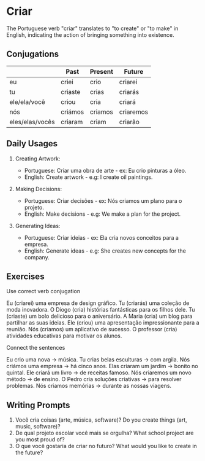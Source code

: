 # Criar

The Portuguese verb "criar" translates to "to create" or "to make" in English, indicating the action of bringing something into existence.

## Conjugations

|                 | Past    | Present | Future    |
| --------------- | ------- | ------- | --------- |
| eu              | criei   | crio    | criarei   |
| tu              | criaste | crias   | criarás   |
| ele/ela/você    | criou   | cria    | criará    |
| nós             | criámos | criamos | criaremos |
| eles/elas/vocês | criaram | criam   | criarão   |

## Daily Usages

1. Creating Artwork:

   - Portuguese: Criar uma obra de arte - ex: Eu crio pinturas a óleo.
   - English: Create artwork - e.g: I create oil paintings.

2. Making Decisions:

   - Portuguese: Criar decisões - ex: Nós criamos um plano para o projeto.
   - English: Make decisions - e.g: We make a plan for the project.

3. Generating Ideas:

   - Portuguese: Criar ideias - ex: Ela cria novos conceitos para a empresa.
   - English: Generate ideas - e.g: She creates new concepts for the company.

## Exercises

Use correct verb conjugation

Eu (criarei) uma empresa de design gráfico.
Tu (criarás) uma coleção de moda inovadora.
O Diogo (cria) histórias fantásticas para os filhos dele.
Tu (criaste) um bolo delicioso para o aniversário.
A Maria (cria) um blog para partilhar as suas ideias.
Ele (criou) uma apresentação impressionante para a reunião.
Nós (criamos) um aplicativo de sucesso.
O professor (cria) atividades educativas para motivar os alunos.

Connect the sentences

Eu crio uma nova -> música.
Tu crias belas esculturas -> com argila.
Nós criámos uma empresa -> há cinco anos.
Elas criaram um jardim -> bonito no quintal.
Ele criará um livro -> de receitas famoso.
Nós criaremos um novo método -> de ensino.
O Pedro cria soluções criativas -> para resolver problemas.
Nós criamos memórias -> durante as nossas viagens.

## Writing Prompts

1. Você cria coisas (arte, música, software)? Do you create things (art, music, software)?
2. De qual projeto escolar você mais se orgulha? What school project are you most proud of?
3. O que você gostaria de criar no futuro? What would you like to create in the future?
